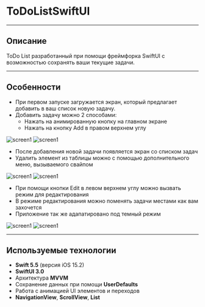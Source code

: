 # ToDoListSwiftUI

___

## Описание 

ToDo List разработанный при помощи фреймфорка SwiftUI с возможностью сохранять ваши текущие задачи.

___

## Особенности

+ При первом запуске загружается экран, который предлагает добавить в ваш список новую задачу.
+ Добавить задачу можно 2 способами:
  + Нажать на анимированную кнопку на главном экране 
  + Нажать на кнопку Add в правом верхнем углу 

![screen1](/Screenshots/TDList1.png) ![screen1](/Screenshots/TDList2.png)

+ После добавления новой задачи появляется экран со списком задач
+ Удалить элемент из таблицы можно с помощью дополнительного меню, вызываемого свайпом

![screen1](/Screenshots/TDList3.png) ![screen1](/Screenshots/TDList4.png)

+ При помощи кнопки Edit в левом верхнем углу можно вызвать режим для редактирования
+ В режиме редактирования можно поменять задачи местами как вам захочется
+ Приложение так же адапатировано под темный режим

![screen1](/Screenshots/TDList5.png) ![screen1](/Screenshots/TDList6.png)

____

## Используемые технологии

+ __Swift 5.5__ (версия iOS 15.2) 
+ __SwiftUI 3.0__
+ Архитектура __MVVM__
+ Сохранение данных при помощи __UserDefaults__
+ Работа с анимацией UI элементов и переходов
+ __NavigationView__, __ScrollView__, __List__










